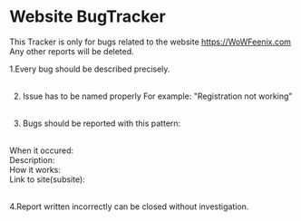# Website BugTracker

This Tracker is only for bugs related to the website https://WoWFeenix.com
Any other reports will be deleted.

1.Every bug should be described precisely.<br><br>

2. Issue has to be named properly For example: "Registration not working"<br><br>

3. Bugs should be reported with this pattern:<br><br>

  When it occured: <br>
  Description:<br>
  How it works:<br>
  Link to site(subsite):<br><br>
  
4.Report written incorrectly can be closed without investigation.
